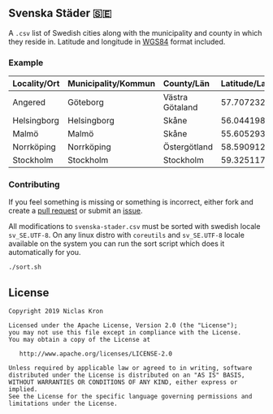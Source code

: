 ## Svenska Städer 🇸🇪
A `.csv` list of Swedish cities along with the municipality and county in which they reside in. Latitude and longitude in [WGS84](https://en.wikipedia.org/wiki/World_Geodetic_System#A_new_World_Geodetic_System:_WGS_84) format included.

### Example
| Locality/Ort | Municipality/Kommun | County/Län | Latitude/Latitud | Longitude/Longitud |
|:------------- |:------------- |:----- |:----- |:----- |
| Angered | Göteborg| Västra Götaland | 57.707232 | 11.967017 |
| Helsingborg | Helsingborg | Skåne | 56.044198 | 12.704068 |
| Malmö | Malmö | Skåne| 55.605293 | 13.000156 |
| Norrköping | Norrköping | Östergötland | 58.590912 | 16.190351 |
| Stockholm | Stockholm | Stockholm | 59.325117 | 18.071093 |

### Contributing
If you feel something is missing or something is incorrect, either fork and create 
a [pull request](https://github.com/sphrak/svenska-stader/pulls) or submit an [issue](https://github.com/sphrak/svenska-stader/issues). 

All modifications to `svenska-stader.csv` must be sorted with swedish locale `sv_SE.UTF-8`.
On any linux distro with `coreutils` and `sv_SE.UTF-8` locale available on the system
you can run the sort script which does it automatically for you.

```sh
./sort.sh
```

## License

	Copyright 2019 Niclas Kron

	Licensed under the Apache License, Version 2.0 (the "License");
	you may not use this file except in compliance with the License.
	You may obtain a copy of the License at

	   http://www.apache.org/licenses/LICENSE-2.0

	Unless required by applicable law or agreed to in writing, software
	distributed under the License is distributed on an "AS IS" BASIS,
	WITHOUT WARRANTIES OR CONDITIONS OF ANY KIND, either express or implied.
	See the License for the specific language governing permissions and
	limitations under the License.
